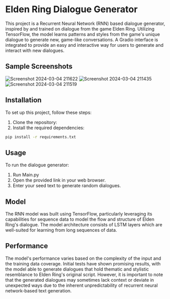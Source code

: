 # Elden Ring Dialogue Generator

This project is a Recurrent Neural Network (RNN) based dialogue generator, inspired by and trained on dialogue from the game Elden Ring. Utilizing TensorFlow, the model learns patterns and styles from the game's unique dialogue to generate new, game-like conversations. A Gradio interface is integrated to provide an easy and interactive way for users to generate and interact with new dialogues.

## Sample Screenshots
![Screenshot 2024-03-04 211622](https://github.com/alidhl/elden-ring-dialogue-generator/assets/119793124/abc44a5d-1e4f-4504-92eb-ac913a3d9562)
![Screenshot 2024-03-04 211435](https://github.com/alidhl/elden-ring-dialogue-generator/assets/119793124/7ba615f9-cd25-450a-bfe2-d913f809cdac)
![Screenshot 2024-03-04 211519](https://github.com/alidhl/elden-ring-dialogue-generator/assets/119793124/fa014c66-790b-44b6-bb50-d678dd9a3e9b)

## Installation

To set up this project, follow these steps:

1. Clone the repository:
2. Install the required dependencies:
 ```bash
 pip install -r requirements.txt
 ```
## Usage
To run the dialogue generator:

1. Run Main.py
2. Open the provided link in your web browser.
3. Enter your seed text to generate random dialogues.

## Model
The RNN model was built using TensorFlow, particularly leveraging its capabilities for sequence data to model the flow and structure of Elden Ring's dialogue. The model architecture consists of LSTM layers which are well-suited for learning from long sequences of data.

## Performance
The model's performance varies based on the complexity of the input and the training data coverage. Initial tests have shown promising results, with the model able to generate dialogues that hold thematic and stylistic resemblance to Elden Ring's original script. However, it is important to note that the generated dialogues may sometimes lack context or deviate in unexpected ways due to the inherent unpredictability of  recurrent neural network-based text generation.
